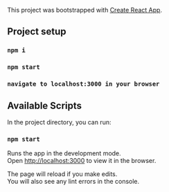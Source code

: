 This project was bootstrapped with [Create React App](https://github.com/facebook/create-react-app).
## Project setup
### `npm i`
### `npm start`
### `navigate to localhost:3000 in your browser`

## Available Scripts

In the project directory, you can run:

### `npm start`

Runs the app in the development mode.<br>
Open [http://localhost:3000](http://localhost:3000) to view it in the browser.

The page will reload if you make edits.<br>
You will also see any lint errors in the console.
